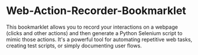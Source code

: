 # Web-Action-Recorder-Bookmarklet
This bookmarklet allows you to record your interactions on a webpage (clicks and other actions) and then generate a Python Selenium script to mimic those actions. It's a powerful tool for automating repetitive web tasks, creating test scripts, or simply documenting user flows.
